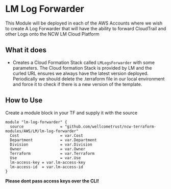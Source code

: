 # LM Log Forwarder

This Module will be deployed in each of the AWS Accounts where we wish to create A Log Forwarder that will have the ability to forward CloudTrail and other Logs onto the NCW LM Cloud Platform

## What it does
* Creates a Cloud Formation Stack called `LMLogsForwarder` with some parameters.  The Cloud formation Stack is provided by LM and the curled URL ensures we always have the latest version deployed.  Periodically we should delete the .terraform file in our local environment and force it to check if there is a new version of the template.

## How to Use
Create a module block in your TF and supply it with the source
```
module "lm-log-forwarder" {
  source                = "github.com/wellcometrust/ncw-terraform-modules/AWS/LM/lm-log-forwarder"
  Cost                  = var.Cost
  Department            = var.Department
  Division              = var.Division
  Owner                 = var.Owner
  Terraform             = var.Terraform
  Use                   = var.Use
  lm-access-key = var.lm-access-key
  lm-access-id  = var.lm-access-id
}
```

**Please dont pass access keys over the CLI!**